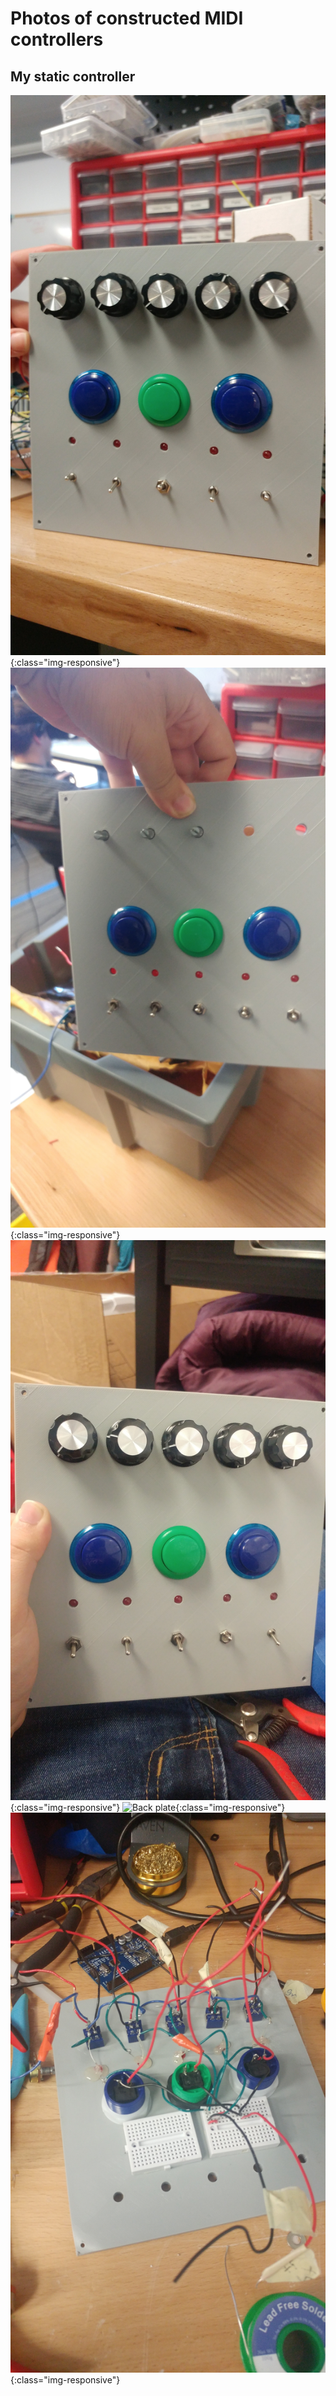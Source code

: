 # Photos of constructed MIDI controllers

## My static controller 

![Front plate](/Photos/20171212_154232.jpg){:class="img-responsive"}
![aaaaaaaaaaaaaaaaaaaa](/Photos/20171010_171403.jpg){:class="img-responsive"}
![Front plate first version](/Photos/20171011_205814.jpg){:class="img-responsive"}
![Back plate](){:class="img-responsive"}
![Back plate in progress](/Photos/20171010_165239.jpg){:class="img-responsive"}
